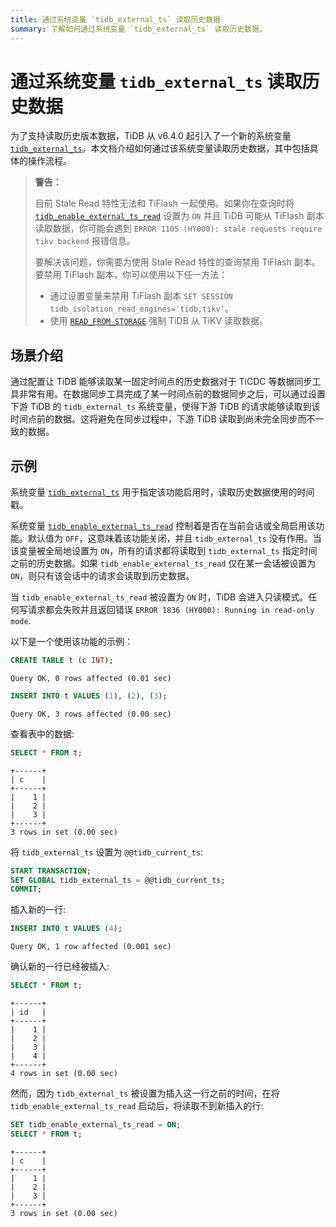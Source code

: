 ```yaml
---
title: 通过系统变量 `tidb_external_ts` 读取历史数据
summary: 了解如何通过系统变量 `tidb_external_ts` 读取历史数据。
---
```


# 通过系统变量 `tidb_external_ts` 读取历史数据

为了支持读取历史版本数据，TiDB 从 v6.4.0 起引入了一个新的系统变量 [`tidb_external_ts`](/system-variables.md#tidb_external_ts-从-v640-版本开始引入)。本文档介绍如何通过该系统变量读取历史数据，其中包括具体的操作流程。

> **警告：**
>
> 目前 Stale Read 特性无法和 TiFlash 一起使用。如果你在查询时将 [`tidb_enable_external_ts_read`](/system-variables.md#tidb_enable_external_ts_read-从-v640-版本开始引入) 设置为 `ON` 并且 TiDB 可能从 TiFlash 副本读取数据，你可能会遇到 `ERROR 1105 (HY000): stale requests require tikv backend` 报错信息。
>
> 要解决该问题，你需要为使用 Stale Read 特性的查询禁用 TiFlash 副本。要禁用 TiFlash 副本，你可以使用以下任一方法：
>
> + 通过设置变量来禁用 TiFlash 副本 `SET SESSION tidb_isolation_read_engines='tidb,tikv'`。
> + 使用 [`READ_FROM_STORAGE`](/optimizer-hints.md#read_from_storagetiflasht1_name--tl_name--tikvt2_name--tl_name-) 强制 TiDB 从 TiKV 读取数据。

## 场景介绍

通过配置让 TiDB 能够读取某一固定时间点的历史数据对于 TiCDC 等数据同步工具非常有用。在数据同步工具完成了某一时间点前的数据同步之后，可以通过设置下游 TiDB 的 `tidb_external_ts` 系统变量，使得下游 TiDB 的请求能够读取到该时间点前的数据。这将避免在同步过程中，下游 TiDB 读取到尚未完全同步而不一致的数据。

## 示例

系统变量 [`tidb_external_ts`](/system-variables.md#tidb_external_ts-从-v640-版本开始引入) 用于指定该功能启用时，读取历史数据使用的时间戳。

系统变量 [`tidb_enable_external_ts_read`](/system-variables.md#tidb_enable_external_ts_read-从-v640-版本开始引入) 控制着是否在当前会话或全局启用该功能。默认值为 `OFF`，这意味着该功能关闭，并且 `tidb_external_ts` 没有作用。当该变量被全局地设置为 `ON`，所有的请求都将读取到 `tidb_external_ts` 指定时间之前的历史数据。如果 `tidb_enable_external_ts_read` 仅在某一会话被设置为 `ON`，则只有该会话中的请求会读取到历史数据。

当 `tidb_enable_external_ts_read` 被设置为 `ON` 时，TiDB 会进入只读模式。任何写请求都会失败并且返回错误 `ERROR 1836 (HY000): Running in read-only mode`.

以下是一个使用该功能的示例：

```sql
CREATE TABLE t (c INT);
```

```
Query OK, 0 rows affected (0.01 sec)
```

```sql
INSERT INTO t VALUES (1), (2), (3);
```

```
Query OK, 3 rows affected (0.00 sec)
```

查看表中的数据:

```sql
SELECT * FROM t;
```

```
+------+
| c    |
+------+
|    1 |
|    2 |
|    3 |
+------+
3 rows in set (0.00 sec)
```

将 `tidb_external_ts` 设置为 `@@tidb_current_ts`:

```sql
START TRANSACTION;
SET GLOBAL tidb_external_ts = @@tidb_current_ts;
COMMIT;
```

插入新的一行:

```sql
INSERT INTO t VALUES (4);
```

```
Query OK, 1 row affected (0.001 sec)
```

确认新的一行已经被插入:

```sql
SELECT * FROM t;
```

```
+------+
| id   |
+------+
|    1 |
|    2 |
|    3 |
|    4 |
+------+
4 rows in set (0.00 sec)
```

然而，因为 `tidb_external_ts` 被设置为插入这一行之前的时间，在将 `tidb_enable_external_ts_read` 启动后，将读取不到新插入的行:

```sql
SET tidb_enable_external_ts_read = ON;
SELECT * FROM t;
```

```
+------+
| c    |
+------+
|    1 |
|    2 |
|    3 |
+------+
3 rows in set (0.00 sec)
```